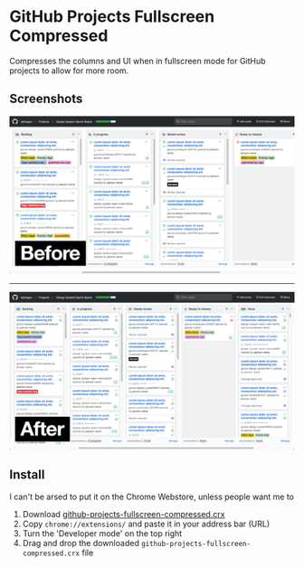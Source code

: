 # GitHub Projects Fullscreen Compressed

Compresses the columns and UI when in fullscreen mode for GitHub projects to allow for more room.

## Screenshots

![Before](./screenshots/before.png)

---

![After](./screenshots/after.png)

## Install

I can't be arsed to put it on the Chrome Webstore, unless people want me to

1. Download [github-projects-fullscreen-compressed.crx](github-projects-fullscreen-compressed.crx)
2. Copy `chrome://extensions/` and paste it in your address bar (URL)
3. Turn the 'Developer mode' on the top right
4. Drag and drop the downloaded `github-projects-fullscreen-compressed.crx` file